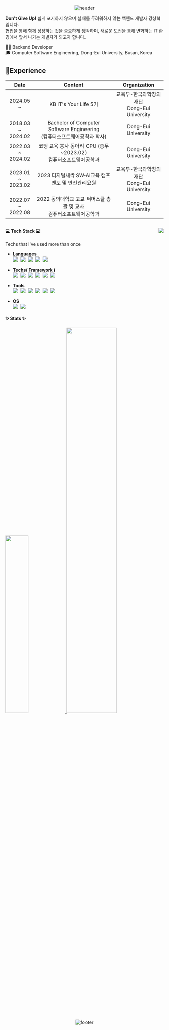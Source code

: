 <div align="center">
  
  ![header](https://capsule-render.vercel.app/api?type=waving&color=99aabb&height=250&section=header&text=SangHyeok%20Kang&fontSize=70&animation=fadeIn&fontAlignY=38&descAlignY=51&descAlign=62)
</div>

<!-- ### 강상혁/Kang SangHyeok -->

**Don't Give Up!** 쉽게 포기하지 않으며 실패를 두려워하지 않는 백엔드 개발자 강상혁입니다. <br>
협업을 통해 함께 성장하는 것을 중요하게 생각하며, 새로운 도전을 통해 변화하는 IT 환경에서 앞서 나가는 개발자가 되고자 합니다. </br> 

🙋‍♂️ Backend Developer<br>
:mortar_board: Computer Software Engineering, Dong-Eui University, Busan, Korea <br>
## 📝Experience
<div align="center">
  
|Date|Content|Organization|
|:--:|:------------------------------------:|:---:|
|2024.05 ~|KB IT's Your Life 5기 |교육부-한국과학창의재단<br>Dong-Eui University|
|2018.03<br> ~ <br> 2024.02|Bachelor of Computer Software Engineering<br>(컴퓨터소프트웨어공학과 학사)|Dong-Eui University|
|2022.03<br> ~ <br> 2024.02|코딩 교육 봉사 동아리 CPU (총무 ~2023.02)<br>컴퓨터소프트웨어공학과|Dong-Eui University|
|2023.01<br> ~ <br> 2023.02|2023 디지털새싹 SW·AI교육 캠프<br>멘토 및 안전관리요원|교육부-한국과학창의재단<br>Dong-Eui University|
|2022.07<br> ~ <br> 2022.08|2022 동의대학교 고교 써머스쿨 총괄 및 교사<br>컴퓨터소프트웨어공학과|Dong-Eui University|

</div>

##

<img align="right" src="http://mazassumnida.wtf/api/v2/generate_badge?boj=tkdgur200002"/>
<!-- #### :clipboard: PortFolio
#### https://drive.google.com/file/d/1G2W4yp2kKyPjpZVm4gluqv3HKBFeoE5C/view?usp=sharing -->

#### :computer: Tech Stack :computer:
Techs that I've used more than once
</br>

- **Languages** </br>
<img src="https://img.shields.io/badge/Java-007396?style=flat-square&logo=Java&logoColor=white"/></a>&nbsp;
<img src="https://img.shields.io/badge/C-A8B9CC?style=flat-square&logo=C&logoColor=white"/></a>&nbsp;
<img src="https://img.shields.io/badge/HTML5-E34F26?style=flat-square&logo=HTML5&logoColor=white"/></a>&nbsp;
<img src="https://img.shields.io/badge/CSS3-1572B6?style=flat-square&logo=CSS3&logoColor=white"/></a>&nbsp; 
<img src="https://img.shields.io/badge/JavaScript-F7DF1E?style=flat-square&logo=JavaScript&logoColor=black"/></a>&nbsp;



- **Techs( Framework )** </br>
<img src="https://img.shields.io/badge/Arduino-00979D?style=flat-square&logo=Arduino&logoColor=white"/></a>&nbsp;
<img src="https://img.shields.io/badge/MySQL-4479A1?style=flat-square&logo=MySQL&logoColor=white"/></a>&nbsp;
<img src="https://img.shields.io/badge/Oracle-FF0000?style=flat-square&logo=Oracle&logoColor=white"/></a>&nbsp;
<img src="https://img.shields.io/badge/Spring-6DB33F?style=flat-square&logo=spring&logoColor=white"/></a>&nbsp;
<img src="https://img.shields.io/badge/Node.js-6CC24A?style=flat-square&logo=Node.js&logoColor=white"/></a>&nbsp;
<img src="https://img.shields.io/badge/Vue.js-42B883?style=flat-square&logo=Vue.js&logoColor=white"/></a>&nbsp; 

- **Tools**  </br>
<img src="https://img.shields.io/badge/Visual Studio-5C2D91?style=flat-square&logo=Visual Studio&logoColor=white"/></a>&nbsp;
<img src="https://img.shields.io/badge/Visual Studio Code-007ACC?style=flat-square&logo=Visual Studio Code&logoColor=white"/></a>&nbsp;
<img src="https://img.shields.io/badge/IntelliJ IDEA-000000?style=flat-square&logo=IntelliJ IDEA&logoColor=white"/></a>&nbsp;
<img src="https://img.shields.io/badge/Git-F05032?style=flat-square&logo=Git&logoColor=white"/></a>&nbsp;
<img src="https://img.shields.io/badge/GitHub-181717?style=flat-square&logo=GitHub&logoColor=white"/></a>&nbsp;
<img src="https://img.shields.io/badge/Apache NetBeans IDE-1B6AC6?style=flat-square&logo=Apache NetBeans IDE&logoColor=white"/></a>&nbsp;

- **OS**  </br>
<img src="https://img.shields.io/badge/Ubuntu-E95420?style=flat-square&logo=Ubuntu&logoColor=white"/></a>&nbsp;
<img src="https://img.shields.io/badge/Windows-0078D6?style=flat-square&logo=Windows&logoColor=white"/></a>&nbsp;


#### :sparkles: Stats :sparkles:
<a href="https://github.com/anuraghazra/github-readme-stats">
    <img src="https://github-readme-stats.vercel.app/api/top-langs/?username=Sanghyeok-Kang&layout=donut&show_icons=true" width=38% />
</a>    
<a href="https://github.com/anuraghazra/github-readme-stats">
  <img src="https://github-readme-stats.vercel.app/api?username=SangHyeok-Kang&show_icons=true" width=56% />
</a>



<div align="center">

![footer](https://capsule-render.vercel.app/api?type=waving&color=99aabb&height=90&section=footer&text=&animation=fadeIn&fontAlignY=38&descAlignY=51&descAlign=62)

</div>

<!--
**SangHyeok-Kang/SangHyeok-Kang** is a ✨ _special_ ✨ repository because its `README.md` (this file) appears on your GitHub profile.

Here are some ideas to get you started:

- 🔭 I’m currently working on ...
- 🌱 I’m currently learning ...
- 👯 I’m looking to collaborate on ...
- 🤔 I’m looking for help with ...
- 💬 Ask me about ...
- 📫 How to reach me: ...
- 😄 Pronouns: ...
- ⚡ Fun fact: ...
-->

